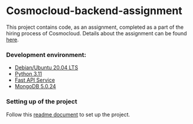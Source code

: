 # Cosmocloud-backend-assignment
This project contains code, as an assignment, completed as a part of the hiring process of Cosmocloud. Details about the assignment can be found [here](https://github.com/Chanpreet-Singh/Cosmocloud-backend-assignment/blob/main/Assignment%20Task.pdf).

### Development environment:
- [Debian/Ubuntu 20.04 LTS](https://releases.ubuntu.com/focal/ "Debian/Ubuntu 20.04 LTS")
- [Python 3.11](https://www.python.org/downloads/release/python-3117/)
- [Fast API Service](https://fastapi.tiangolo.com/ "Fast API Service")
- [MongoDB 5.0.24](https://www.mongodb.com/docs/v5.0/release-notes/5.0/)

### Setting up of the project
Follow this [readme document](https://github.com/Chanpreet-Singh/Cosmocloud-backend-assignment/blob/main/Project%20Setup/Readme%20for%20setup.md) to set up the project.
